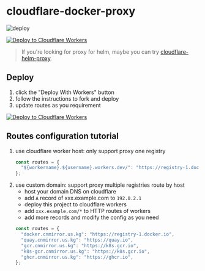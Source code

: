 # cloudflare-docker-proxy

![deploy](https://github.com/printdarling/cloudflare-docker-proxy/actions/workflows/deploy.yaml/badge.svg)

[![Deploy to Cloudflare Workers](https://deploy.workers.cloudflare.com/button)](https://deploy.workers.cloudflare.com/?url=https://github.com/printdarling/cloudflare-docker-proxy)

> If you're looking for proxy for helm, maybe you can try [cloudflare-helm-proxy](https://github.com/printdarling/cloudflare-docker-proxy).

## Deploy

1. click the "Deploy With Workers" button
2. follow the instructions to fork and deploy
3. update routes as you requirement

[![Deploy to Cloudflare Workers](https://deploy.workers.cloudflare.com/button)](https://deploy.workers.cloudflare.com/?url=https://github.com/printdarling/cloudflare-docker-proxy)

## Routes configuration tutorial

1. use cloudflare worker host: only support proxy one registry
   ```javascript
   const routes = {
     "${workername}.${username}.workers.dev/": "https://registry-1.docker.io",
   };
   ```
2. use custom domain: support proxy multiple registries route by host
   - host your domain DNS on cloudflare
   - add `A` record of xxx.example.com to `192.0.2.1`
   - deploy this project to cloudflare workers
   - add `xxx.example.com/*` to HTTP routes of workers
   - add more records and modify the config as you need
   ```javascript
   const routes = {
     "docker.cnmirror.us.kg": "https://registry-1.docker.io",
     "quay.cnmirror.us.kg": "https://quay.io",
     "gcr.cnmirror.us.kg": "https://k8s.gcr.io",
     "k8s-gcr.cnmirror.us.kg": "https://k8s.gcr.io",
     "ghcr.cnmirror.us.kg": "https://ghcr.io",
   };
   ```

